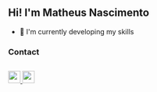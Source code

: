 ## Hi! I'm Matheus Nascimento

- 🌱 I'm currently developing my skills

### Contact
##
<div>
  <a href="https://www.linkedin.com/in/fnmatheus/">
    <img height="25" width="25" src="https://cdn.jsdelivr.net/gh/devicons/devicon/icons/linkedin/linkedin-original.svg" />
  </a>
  <a href="mailto:nasc.matheusfrancisco@gmail.com" target="_blank">
    <img height="25" width="25" src="https://cdn.jsdelivr.net/gh/devicons/devicon/icons/google/google-original.svg" />
  </a>
<div>
